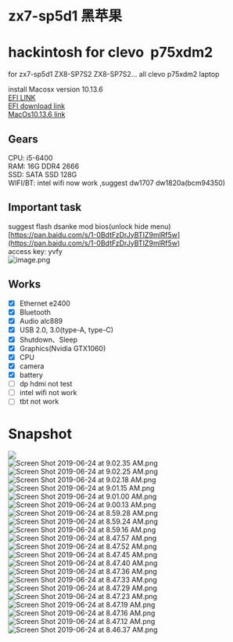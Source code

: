 # zx7-sp5d1 黑苹果

<a name="b4ccd22d"></a>

# hackintosh for clevo  p75xdm2

for zx7-sp5d1 ZX8-SP7S2 ZX8-SP7S2... all clevo p75xdm2 laptop

install Macosx version 10.13.6<br />[EFI LINK](https://github.com/holoto/p75xdm2)<br />[EFI download link](https://github.com/holoto/p75xdm2/archive/master.zip)<br />[MacOs10.13.6 link](https://mirrors.dtops.cc/iso/MacOS/daliansky_macos/10.13/)

## Gears

CPU: i5-6400<br />RAM: 16G DDR4 2666<br />SSD: SATA SSD 128G<br />WIFI/BT: intel wifi now work ,suggest dw1707 dw1820a(bcm94350)

<a name="87694c98"></a>

## Important task

suggest flash dsanke mod bios(unlock hide menu)<br />[https://pan.baidu.com/s/1-0BdtFzDrJyBTIZ9mlRf5w](https://pan.baidu.com/s/1-0BdtFzDrJyBTIZ9mlRf5w)<br />access key: yvfy<br />![image.png](https://cdn.nlark.com/yuque/0/2019/png/194113/1561466451816-cb8e2d81-e360-4ad0-81c6-874c3a04ea67.png#align=left&display=inline&height=280&name=image.png&originHeight=280&originWidth=280&size=48891&status=done&width=280)
<a name="Works"></a>

## Works

- [x] Ethernet e2400
- [x] Bluetooth
- [x] Audio alc889
- [x] USB 2.0, 3.0(type-A, type-C)
- [x] Shutdown、Sleep
- [x] Graphics(Nvidia GTX1060)
- [x] CPU
- [x] camera
- [x] battery
- [ ] dp hdmi not test
- [ ] intel wifi not work
- [ ] tbt not work

<a name="tZO9d"></a>

# Snapshot

![](https://cdn.nlark.com/yuque/0/2019/png/194113/1561437448671-82c20e64-90cd-49fe-85d7-8e00dd66f63f.png#align=left&display=inline&height=420&originHeight=1080&originWidth=1920&status=done&width=746)<br />![Screen Shot 2019-06-24 at 9.02.35 AM.png](https://cdn.nlark.com/yuque/0/2019/png/194113/1561437446056-2d66cbb1-4140-4586-8ee7-749d8f48bb33.png#align=left&display=inline&height=1080&name=Screen%20Shot%202019-06-24%20at%209.02.35%20AM.png&originHeight=1080&originWidth=1920&size=2597665&status=done&width=1920)![Screen Shot 2019-06-24 at 9.02.25 AM.png](https://cdn.nlark.com/yuque/0/2019/png/194113/1561437436877-71ebb157-fa15-480f-941a-ab19eacd446e.png#align=left&display=inline&height=1080&name=Screen%20Shot%202019-06-24%20at%209.02.25%20AM.png&originHeight=1080&originWidth=1920&size=1376619&status=done&width=1920)![Screen Shot 2019-06-24 at 9.02.18 AM.png](https://cdn.nlark.com/yuque/0/2019/png/194113/1561437437256-6ff6a3f1-3155-40a5-aa56-528d7ac814df.png#align=left&display=inline&height=1080&name=Screen%20Shot%202019-06-24%20at%209.02.18%20AM.png&originHeight=1080&originWidth=1920&size=1414630&status=done&width=1920)![Screen Shot 2019-06-24 at 9.01.15 AM.png](https://cdn.nlark.com/yuque/0/2019/png/194113/1561437445780-f6e1b4ed-d54a-45ae-b4cb-7f3f9a825919.png#align=left&display=inline&height=1080&name=Screen%20Shot%202019-06-24%20at%209.01.15%20AM.png&originHeight=1080&originWidth=1920&size=2557288&status=done&width=1920)![Screen Shot 2019-06-24 at 9.01.00 AM.png](https://cdn.nlark.com/yuque/0/2019/png/194113/1561437445965-78157628-4e7b-4fca-ba29-1bad65ea47cb.png#align=left&display=inline&height=1080&name=Screen%20Shot%202019-06-24%20at%209.01.00%20AM.png&originHeight=1080&originWidth=1920&size=2566679&status=done&width=1920)![Screen Shot 2019-06-24 at 9.00.13 AM.png](https://cdn.nlark.com/yuque/0/2019/png/194113/1561437446511-2c029c64-fa90-4b91-b9cf-5a80a838564b.png#align=left&display=inline&height=1080&name=Screen%20Shot%202019-06-24%20at%209.00.13%20AM.png&originHeight=1080&originWidth=1920&size=2671366&status=done&width=1920)![Screen Shot 2019-06-24 at 8.59.28 AM.png](https://cdn.nlark.com/yuque/0/2019/png/194113/1561437445647-fa891059-c8a2-48d4-8e67-8689e09e435b.png#align=left&display=inline&height=1080&name=Screen%20Shot%202019-06-24%20at%208.59.28%20AM.png&originHeight=1080&originWidth=1920&size=2488489&status=done&width=1920)![Screen Shot 2019-06-24 at 8.59.24 AM.png](https://cdn.nlark.com/yuque/0/2019/png/194113/1561437445477-7dc36538-a86f-4146-94a8-57d3ad663e58.png#align=left&display=inline&height=1080&name=Screen%20Shot%202019-06-24%20at%208.59.24%20AM.png&originHeight=1080&originWidth=1920&size=2477239&status=done&width=1920)![Screen Shot 2019-06-24 at 8.59.16 AM.png](https://cdn.nlark.com/yuque/0/2019/png/194113/1561437444656-f373822d-da73-42e1-8604-d12316120f3f.png#align=left&display=inline&height=1080&name=Screen%20Shot%202019-06-24%20at%208.59.16%20AM.png&originHeight=1080&originWidth=1920&size=2381877&status=done&width=1920)![Screen Shot 2019-06-24 at 8.47.57 AM.png](https://cdn.nlark.com/yuque/0/2019/png/194113/1561437418721-48338934-2945-4971-993b-5a73957fe1ee.png#align=left&display=inline&height=1080&name=Screen%20Shot%202019-06-24%20at%208.47.57%20AM.png&originHeight=1080&originWidth=1920&size=438291&status=done&width=1920)![Screen Shot 2019-06-24 at 8.47.52 AM.png](https://cdn.nlark.com/yuque/0/2019/png/194113/1561437426710-91be0eca-5aea-438c-b16c-66a21a659cfd.png#align=left&display=inline&height=1080&name=Screen%20Shot%202019-06-24%20at%208.47.52%20AM.png&originHeight=1080&originWidth=1920&size=421873&status=done&width=1920)![Screen Shot 2019-06-24 at 8.47.45 AM.png](https://cdn.nlark.com/yuque/0/2019/png/194113/1561437428100-df2fea09-787f-42d3-8613-04f04d475fd2.png#align=left&display=inline&height=1080&name=Screen%20Shot%202019-06-24%20at%208.47.45%20AM.png&originHeight=1080&originWidth=1920&size=508739&status=done&width=1920)![Screen Shot 2019-06-24 at 8.47.40 AM.png](https://cdn.nlark.com/yuque/0/2019/png/194113/1561437426720-c8c56adf-96de-4fc5-ba01-0107a0d01c70.png#align=left&display=inline&height=1080&name=Screen%20Shot%202019-06-24%20at%208.47.40%20AM.png&originHeight=1080&originWidth=1920&size=423294&status=done&width=1920)![Screen Shot 2019-06-24 at 8.47.36 AM.png](https://cdn.nlark.com/yuque/0/2019/png/194113/1561437428043-cabaaced-1b10-4096-ac18-480a583e5877.png#align=left&display=inline&height=1080&name=Screen%20Shot%202019-06-24%20at%208.47.36%20AM.png&originHeight=1080&originWidth=1920&size=505288&status=done&width=1920)![Screen Shot 2019-06-24 at 8.47.33 AM.png](https://cdn.nlark.com/yuque/0/2019/png/194113/1561437427852-9df17cdb-6440-464a-9d73-96b8353a29fd.png#align=left&display=inline&height=1080&name=Screen%20Shot%202019-06-24%20at%208.47.33%20AM.png&originHeight=1080&originWidth=1920&size=488386&status=done&width=1920)![Screen Shot 2019-06-24 at 8.47.29 AM.png](https://cdn.nlark.com/yuque/0/2019/png/194113/1561437427603-5a74ac06-6b8b-4731-86fc-29d4aece9eee.png#align=left&display=inline&height=1080&name=Screen%20Shot%202019-06-24%20at%208.47.29%20AM.png&originHeight=1080&originWidth=1920&size=467287&status=done&width=1920)![Screen Shot 2019-06-24 at 8.47.23 AM.png](https://cdn.nlark.com/yuque/0/2019/png/194113/1561437428425-8b91e685-5c49-48dc-95bd-7253cfb853e3.png#align=left&display=inline&height=1080&name=Screen%20Shot%202019-06-24%20at%208.47.23%20AM.png&originHeight=1080&originWidth=1920&size=536715&status=done&width=1920)![Screen Shot 2019-06-24 at 8.47.19 AM.png](https://cdn.nlark.com/yuque/0/2019/png/194113/1561437427895-9ead2c09-c4f2-437b-901c-378e3baa223a.png#align=left&display=inline&height=1080&name=Screen%20Shot%202019-06-24%20at%208.47.19%20AM.png&originHeight=1080&originWidth=1920&size=489667&status=done&width=1920)![Screen Shot 2019-06-24 at 8.47.16 AM.png](https://cdn.nlark.com/yuque/0/2019/png/194113/1561437428055-b8068640-e79c-408e-ab15-ac8d0a192b1d.png#align=left&display=inline&height=1080&name=Screen%20Shot%202019-06-24%20at%208.47.16%20AM.png&originHeight=1080&originWidth=1920&size=504962&status=done&width=1920)![Screen Shot 2019-06-24 at 8.47.12 AM.png](https://cdn.nlark.com/yuque/0/2019/png/194113/1561437426329-ad6a7dba-cdac-45ec-885b-69a23944cd1d.png#align=left&display=inline&height=1080&name=Screen%20Shot%202019-06-24%20at%208.47.12%20AM.png&originHeight=1080&originWidth=1920&size=401814&status=done&width=1920)![Screen Shot 2019-06-24 at 8.46.37 AM.png](https://cdn.nlark.com/yuque/0/2019/png/194113/1561437427238-0238ecd4-a257-4251-b96a-a8b53c882436.png#align=left&display=inline&height=1080&name=Screen%20Shot%202019-06-24%20at%208.46.37%20AM.png&originHeight=1080&originWidth=1920&size=449461&status=done&width=1920)
